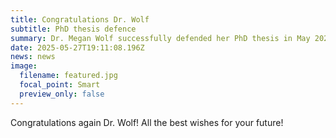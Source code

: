 ```yaml
---
title: Congratulations Dr. Wolf
subtitle: PhD thesis defence
summary: Dr. Megan Wolf successfully defended her PhD thesis in May 2025
date: 2025-05-27T19:11:08.196Z
news: news
image:
  filename: featured.jpg
  focal_point: Smart
  preview_only: false
---
```

Congratulations again Dr. Wolf! All the best wishes for your future!